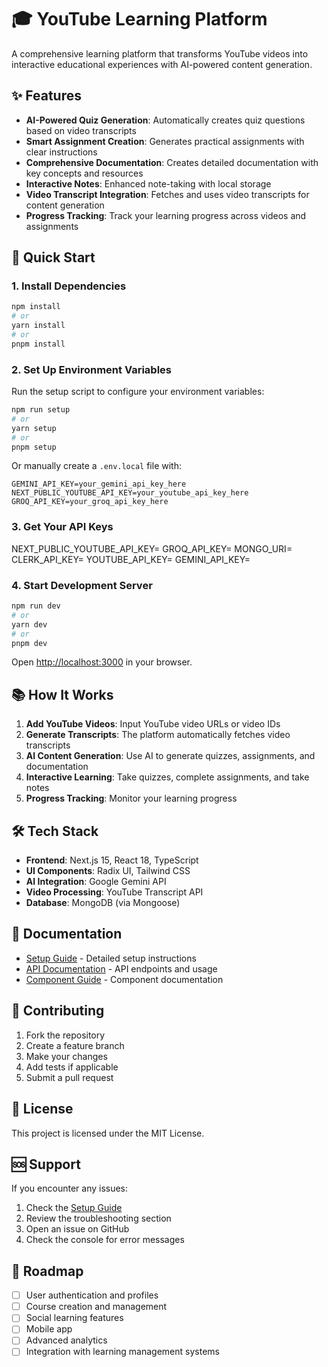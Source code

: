 
# 🎓 YouTube Learning Platform

A comprehensive learning platform that transforms YouTube videos into interactive educational experiences with AI-powered content generation.

## ✨ Features

- **AI-Powered Quiz Generation**: Automatically creates quiz questions based on video transcripts
- **Smart Assignment Creation**: Generates practical assignments with clear instructions
- **Comprehensive Documentation**: Creates detailed documentation with key concepts and resources
- **Interactive Notes**: Enhanced note-taking with local storage
- **Video Transcript Integration**: Fetches and uses video transcripts for content generation
- **Progress Tracking**: Track your learning progress across videos and assignments

## 🚀 Quick Start

### 1. Install Dependencies

```bash
npm install
# or
yarn install
# or
pnpm install
```

### 2. Set Up Environment Variables

Run the setup script to configure your environment variables:

```bash
npm run setup
# or
yarn setup
# or
pnpm setup
```

Or manually create a `.env.local` file with:

```env
GEMINI_API_KEY=your_gemini_api_key_here
NEXT_PUBLIC_YOUTUBE_API_KEY=your_youtube_api_key_here
GROQ_API_KEY=your_groq_api_key_here
```

### 3. Get Your API Keys

NEXT_PUBLIC_YOUTUBE_API_KEY=
GROQ_API_KEY=
MONGO_URI=
CLERK_API_KEY=
YOUTUBE_API_KEY=
GEMINI_API_KEY=

### 4. Start Development Server

```bash
npm run dev
# or
yarn dev
# or
pnpm dev
```

Open [http://localhost:3000](http://localhost:3000) in your browser.

## 📚 How It Works

1. **Add YouTube Videos**: Input YouTube video URLs or video IDs
2. **Generate Transcripts**: The platform automatically fetches video transcripts
3. **AI Content Generation**: Use AI to generate quizzes, assignments, and documentation
4. **Interactive Learning**: Take quizzes, complete assignments, and take notes
5. **Progress Tracking**: Monitor your learning progress

## 🛠️ Tech Stack

- **Frontend**: Next.js 15, React 18, TypeScript
- **UI Components**: Radix UI, Tailwind CSS
- **AI Integration**: Google Gemini API
- **Video Processing**: YouTube Transcript API
- **Database**: MongoDB (via Mongoose)

## 📖 Documentation

- [Setup Guide](SETUP.md) - Detailed setup instructions
- [API Documentation](docs/api.md) - API endpoints and usage
- [Component Guide](docs/components.md) - Component documentation

## 🤝 Contributing

1. Fork the repository
2. Create a feature branch
3. Make your changes
4. Add tests if applicable
5. Submit a pull request

## 📄 License

This project is licensed under the MIT License.

## 🆘 Support

If you encounter any issues:

1. Check the [Setup Guide](SETUP.md)
2. Review the troubleshooting section
3. Open an issue on GitHub
4. Check the console for error messages

## 🎯 Roadmap

- [ ] User authentication and profiles
- [ ] Course creation and management
- [ ] Social learning features
- [ ] Mobile app
- [ ] Advanced analytics
- [ ] Integration with learning management systems
